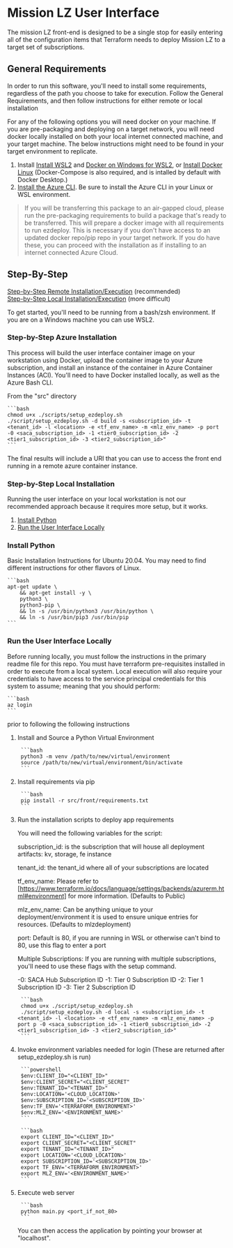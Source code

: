 # Mission LZ User Interface

The mission LZ front-end is designed to be a single stop for easily entering all of the configuration items that Terraform needs to deploy Mission LZ to a target set of subscriptions.  

## General Requirements

In order to run this software, you'll need to install some requirements, regardless of the path you choose to take for execution. Follow the General Requirements, and then follow instructions for either remote or local installation

For any of the following options you will need docker on your machine. If you are pre-packaging and deploying on a target network, you will need docker locally installed on both your local internet connected machine, and your target machine.  The below instructions might need to be found in your target environment to replicate.

1. Install [Install WSL2](https://docs.microsoft.com/en-us/windows/wsl/install-win10) and [Docker on Windows for WSL2](https://docs.microsoft.com/en-us/windows/wsl/tutorials/wsl-containers), or [Install Docker Linux](https://docs.docker.com/engine/install/ubuntu) (Docker-Compose is also required, and is intalled by default with Docker Desktop.)
1. [Install the Azure CLI](https://docs.microsoft.com/en-us/cli/azure/install-azure-cli). Be sure to install the Azure CLI in your Linux or WSL environment.

> If you will be transferring this package to an air-gapped cloud, please run the pre-packaging requirements to build a package that's ready to be transferred. This will prepare a docker image with all requirements to run ezdeploy. This is necessary if you don't have access to an updated docker repo/pip repo in your target network.  If you do have these, you can proceed with the installation as if installing to an internet connected Azure Cloud.  

## Step-By-Step

[Step-by-Step Remote Installation/Execution](#Step-by-Step-Azure-Installation) (recommended)  
[Step-by-Step Local Installation/Execution](#Step-by-Step-Local-Installation) (more difficult)

To get started, you'll need to be running from a bash/zsh environment. If you are on a Windows machine you can use WSL2.

### Step-by-Step Azure Installation

This process will build the user interface container image on your workstation using Docker, upload the container image to your Azure subscription, and install an instance of the container in Azure Container Instances (ACI). You'll need to have Docker installed locally, as well as the Azure Bash CLI.

From the "src" directory

    ```bash
    chmod u+x ./scripts/setup_ezdeploy.sh
    ./script/setup_ezdeploy.sh -d build -s <subscription_id> -t <tenant_id> -l <location> -e <tf_env_name> -m <mlz_env_name> -p port -0 <saca_subscription_id> -1 <tier0_subscription_id> -2 <tier1_subscription_id> -3 <tier2_subscription_id>"
    ```

The final results will include a URI that you can use to access the front end running in a remote azure container instance.

### Step-by-Step Local Installation

Running the user interface on your local workstation is not our recommended approach because it requires more setup, but it works.

1. [Install Python](#Install-Python)
1. [Run the User Interface Locally](#Run-the-User-Interface-Locally)

### Install Python

Basic Installation Instructions for Ubuntu 20.04.   You may need to find different instructions for other flavors of Linux.

    ```bash
    apt-get update \
        && apt-get install -y \
        python3 \
        python3-pip \
        && ln -s /usr/bin/python3 /usr/bin/python \
        && ln -s /usr/bin/pip3 /usr/bin/pip
    ```

### Run the User Interface Locally

Before running locally, you must follow the instructions in the primary readme file for this repo.  You must have terraform pre-requisites installed in order to execute from a local system. Local execution will also require your credentials to have access to the service principal credentials for this system to assume; meaning that you should perform:

    ```bash
    az login
    ```

prior to following the following instructions

1. Install and Source a Python Virtual Environment

        ```bash
        python3 -m venv /path/to/new/virtual/environment
        source /path/to/new/virtual/environment/bin/activate
        ```

2. Install requirements via pip

        ```bash
        pip install -r src/front/requirements.txt
        ```

3. Run the installation scripts to deploy app requirements

    You will need the following variables for the script:

    subscription_id: is the subscription that will house all deployment artifacts: kv, storage, fe instance

    tenant_id:  the tenant_id where all of your subscriptions are located

    tf_env_name: Please refer to [https://www.terraform.io/docs/language/settings/backends/azurerm.html#environment] for more information.   (Defaults to Public)

    mlz_env_name: Can be anything unique to your deployment/environment it is used to ensure unique entries for resources.  (Defaults to mlzdeployment)

    port:  Default is 80, if you are running in WSL or otherwise can't bind to 80, use this flag to enter a port
    
    Multiple Subscriptions:
    If you are running with multiple subscriptions, you'll need to use these flags with the setup command. 

    -0: SACA Hub Subscription ID
    -1: Tier 0 Subscription ID
    -2: Tier 1 Subscription ID
    -3: Tier 2 Subscription ID

        ```bash
        chmod u+x ./script/setup_ezdeploy.sh
        ./script/setup_ezdeploy.sh -d local -s <subscription_id> -t <tenant_id> -l <location> -e <tf_env_name> -m <mlz_env_name> -p port p -0 <saca_subscription_id> -1 <tier0_subscription_id> -2 <tier1_subscription_id> -3 <tier2_subscription_id>"
        ```

4. Invoke environment variables needed for login (These are returned after setup_ezdeploy.sh is run)

        ```powershell
        $env:CLIENT_ID="<CLIENT_ID>"
        $env:CLIENT_SECRET="<CLIENT_SECRET"
        $env:TENANT_ID="<TENANT_ID>"
        $env:LOCATION='<CLOUD_LOCATION>'
        $env:SUBSCRIPTION_ID='<SUBSCRIPTION_ID>'
        $env:TF_ENV='<TERRAFORM_ENVIRONMENT>'
        $env:MLZ_ENV='<ENVIRONMENT_NAME>'
        ```

        ```bash
        export CLIENT_ID="<CLIENT_ID>"
        export CLIENT_SECRET="<CLIENT_SECRET"
        export TENANT_ID="<TENANT_ID>"
        export LOCATION='<CLOUD_LOCATION>'
        export SUBSCRIPTION_ID='<SUBSCRIPTION_ID>'
        export TF_ENV='<TERRAFORM_ENVIRONMENT>'
        export MLZ_ENV='<ENVIRONMENT_NAME>'
        ```

5. Execute web server

        ```bash
        python main.py <port_if_not_80>
        ```

    You can then access the application by pointing your browser at "localhost".
